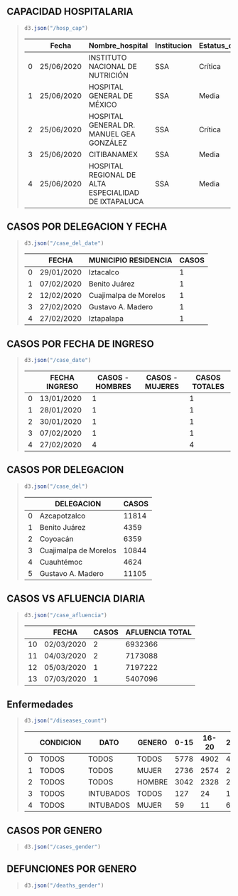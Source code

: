 ## CAPACIDAD HOSPITALARIA

>```js
>d3.json("/hosp_cap")
>```
>
>|   | Fecha      | Nombre_hospital                                      | Institucion | Estatus_capacidad_hospitalaria | Estatus_capacidad_UCI | Lat        | Lon         |
>|---|------------|------------------------------------------------------|-------------|--------------------------------|-----------------------|------------|-------------|
>| 0 | 25/06/2020 | INSTITUTO NACIONAL DE NUTRICIÓN                      | SSA         | Crítica                        | Crítica               | 19.289599  | -99.155441  |
>| 1 | 25/06/2020 | HOSPITAL GENERAL DE MÉXICO                           | SSA         | Media                          | Media                 | 19.4129258 | -99.1520225 |
>| 2 | 25/06/2020 | HOSPITAL GENERAL DR. MANUEL GEA GONZÁLEZ             | SSA         | Crítica                        | Media                 | 19.290295  | -99.160861  |
>| 3 | 25/06/2020 | CITIBANAMEX                                          | SSA         | Media                          | Crítica               | 19.439732  | -99.224235  |
>| 4 | 25/06/2020 | HOSPITAL REGIONAL DE ALTA ESPECIALIDAD DE IXTAPALUCA | SSA         | Media                          | Media                 | 19.318796  | -98.855353  |

## CASOS POR DELEGACION Y FECHA

>```js
>d3.json("/case_del_date")
>```
>
>|  | FECHA | MUNICIPIO RESIDENCIA | CASOS |
>|-|-|-|-|
>| 0 | 29/01/2020 | Iztacalco | 1 |
>| 1 | 07/02/2020 | Benito Juárez | 1 |
>| 2 | 12/02/2020 | Cuajimalpa de Morelos | 1 |
>| 3 | 27/02/2020 | Gustavo A. Madero | 1 |
>| 4 | 27/02/2020 | Iztapalapa | 1 |

## CASOS POR FECHA DE INGRESO

>```js
>d3.json("/case_date")
>```
>
>|  | FECHA INGRESO | CASOS - HOMBRES | CASOS - MUJERES | CASOS TOTALES |
>|-|-|-|-|-|
>| 0 | 13/01/2020 | 1 |  | 1 |
>| 1 | 28/01/2020 | 1 |  | 1 |
>| 2 | 30/01/2020 | 1 |  | 1 |
>| 3 | 07/02/2020 | 1 |  | 1 |
>| 4 | 27/02/2020 | 4 |  | 4 |

## CASOS POR DELEGACION

>```js
>d3.json("/case_del")
>```
>|  | DELEGACION | CASOS |
>|-|-|-|
>| 0 | Azcapotzalco | 11814 |
>| 1 | Benito Juárez | 4359 |
>| 2 | Coyoacán | 6359 |
>| 3 | Cuajimalpa de Morelos | 10844 |
>| 4 | Cuauhtémoc | 4624 |
>| 5 | Gustavo A. Madero | 11105 |

## CASOS VS AFLUENCIA DIARIA

>```js
>d3.json("/case_afluencia")
>```
>|  | FECHA | CASOS | AFLUENCIA TOTAL |
>|-|-|-|-|
>| 10 | 02/03/2020 | 2 | 6932366 |
>| 11 | 04/03/2020 | 2 | 7173088 |
>| 12 | 05/03/2020 | 1 | 7197222 |
>| 13 | 07/03/2020 | 1 | 5407096 |

## Enfermedades

>```js
>d3.json("/diseases_count")
>```
>|  | CONDICION | DATO | GENERO | 0-15 | 16-20 | 21-30 | 31-40 | 41-50 | 51-60 | 61-70 | 71-80 | 81-90 | 91+ | TOTAL |
>|-|-|-|-|-|-|-|-|-|-|-|-|-|-|-|
>| 0 | TODOS | TODOS | TODOS | 5778 | 4902 | 40326 | 58602 | 57744 | 45469 | 26952 | 13804 | 5020 | 725 | 259322 |
>| 1 | TODOS | TODOS | MUJER | 2736 | 2574 | 20114 | 27686 | 26604 | 19825 | 11352 | 5803 | 2285 | 366 | 119345 |
>| 2 | TODOS | TODOS | HOMBRE | 3042 | 2328 | 20212 | 30916 | 31140 | 25644 | 15600 | 8001 | 2735 | 359 | 139977 |
>| 3 | TODOS | INTUBADOS | TODOS | 127 | 24 | 180 | 502 | 1164 | 1633 | 1508 | 874 | 270 | 27 | 6309 |
>| 4 | TODOS | INTUBADOS | MUJER | 59 | 11 | 62 | 143 | 302 | 490 | 511 | 306 | 109 | 13 | 2006 |

## CASOS POR GENERO

>```js
>d3.json("/cases_gender")
>```

## DEFUNCIONES POR GENERO

>```js
>d3.json("/deaths_gender")
>```